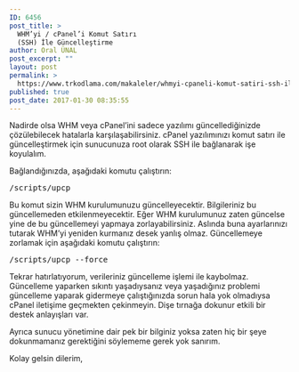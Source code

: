 ```yaml
---
ID: 6456
post_title: >
  WHM’yi / cPanel’i Komut Satırı
  (SSH) İle Güncelleştirme
author: Oral ÜNAL
post_excerpt: ""
layout: post
permalink: >
  https://www.trkodlama.com/makaleler/whmyi-cpaneli-komut-satiri-ssh-ile-guncellestirme-6456.html
published: true
post_date: 2017-01-30 08:35:55
---
```

Nadirde olsa WHM veya cPanel’ini sadece yazılımı güncellediğinizde çözülebilecek hatalarla karşılaşabilirsiniz. cPanel yazılımınızı komut satırı ile güncelleştirmek için sunucunuza root olarak SSH ile bağlanarak işe koyulalım.

Bağlandığınızda, aşağıdaki komutu çalıştırın:

<pre class="prettyprint lang-sh" data-start-line="1" data-visibility="visible" data-highlight="" data-caption="">/scripts/upcp</pre>

Bu komut sizin WHM kurulumunuzu güncelleyecektir. Bilgileriniz bu güncellemeden etkilenmeyecektir. Eğer WHM kurulumunuz zaten güncelse yine de bu güncellemeyi yapmaya zorlayabilirsiniz. Aslında buna ayarlarınızı tutarak WHM’yi yeniden kurmanız desek yanlış olmaz. Güncellemeye zorlamak için aşağıdaki komutu çalıştırın:

<pre class="prettyprint lang-sh" data-start-line="1" data-visibility="visible" data-highlight="" data-caption="">/scripts/upcp --force</pre>

Tekrar hatırlatıyorum, verileriniz güncelleme işlemi ile kaybolmaz. Güncelleme yaparken sıkıntı yaşadıysanız veya yaşadığınız problemi güncelleme yaparak gidermeye çalıştığınızda sorun hala yok olmadıysa cPanel iletişime geçmekten çekinmeyin. Dişe tırnağa dokunur etkili bir destek anlayışları var.

Ayrıca sunucu yönetimine dair pek bir bilginiz yoksa zaten hiç bir şeye dokunmamanız gerektiğini söylememe gerek yok sanırım.

Kolay gelsin dilerim,